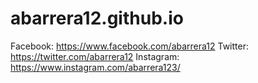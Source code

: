 # abarrera12.github.io

Facebook: https://www.facebook.com/abarrera12
Twitter: https://twitter.com/abarrera12
Instagram: https://www.instagram.com/abarrera123/
